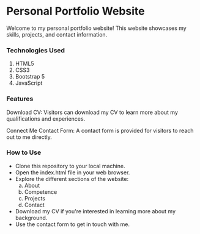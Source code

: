 <h1>Personal Portfolio Website</h1>
<p>Welcome to my personal portfolio website! This website showcases my skills, projects, and contact information.</p>

<h3>Technologies Used</h3>
   <ol type="1">
       <li>HTML5</li>
       <li>CSS3</li>
       <li>Bootstrap 5</li>
       <li>JavaScript</li>
   </ol>

<h3>Features</h3>
   <p>Download CV: Visitors can download my CV to learn more about my qualifications and experiences.</p>
   <p>Connect Me Contact Form: A contact form is provided for visitors to reach out to me directly.</p>

<h3>How to Use</h3>
   <ul>
      <li>Clone this repository to your local machine.</li>
      <li>Open the index.html file in your web browser.</li>
      <li>Explore the different sections of the website:
            <ol type="a">
                <li>About</li>
                <li>Competence</li>
                <li>Projects</li>
                <li>Contact</li>
            </ol>
      </li>
      <li>Download my CV if you're interested in learning more about my background.</li>
      <li>Use the contact form to get in touch with me.</li>
   </ul>
